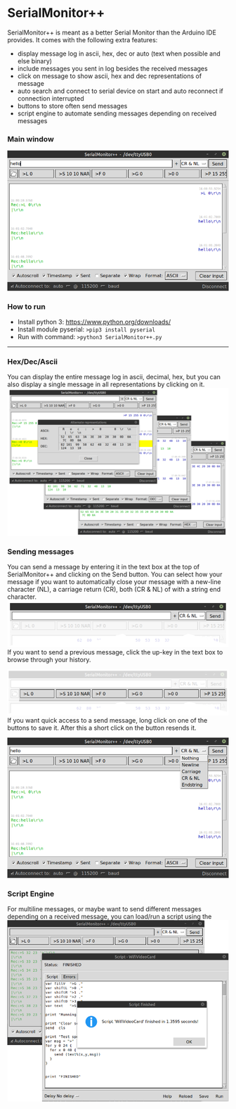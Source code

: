# SerialMonitor++

SerialMonitor++ is meant as a better Serial Monitor than the Arduino IDE provides. It comes with the following extra features:
- display message log in ascii, hex, dec or auto (text when possible and else binary)
- include messages you sent in log besides the received messages 
- click on message to show ascii, hex and dec representations of message
- auto search and connect to serial device on start and auto reconnect if connection interrupted
- buttons to store often send messages
- script engine to automate sending messages depending on received messages

### Main window
![Main Window](/images/overview.png)
### How to run
- Install python 3: https://www.python.org/downloads/
- Install module pyserial: ```>pip3 install pyserial```
- Run with command: ```>python3 SerialMonitor++.py```
---

### Hex/Dec/Ascii
You can display the entire message log in ascii, decimal, hex, but you can also display a single message in all representations by clicking on it.
![Hex](/images/representations.png)

### Sending messages
You can send a message by entering it in the text box at the top of SerialMonitor++ and clicking on the Send button. You can select how your message if you want to automatically close your message with a new-line character (NL), a carriage return (CR), both (CR & NL) of with a string end character.
![sendfield](/images/sendfield.png)
If you want to send a previous message, click the up-key in the text box to browse through your history.

![sendbutton](/images/sendbutton.png)
If you want quick access to a send message, long click on one of the buttons to save it. After this a short click on the button resends it.

![Hex](/images/lineending.png)

### Script Engine
For multiline messages, or maybe want to send different messages depending on a received message, you can load/run a script using the 
![Hex](/images/scriptengine.png)


